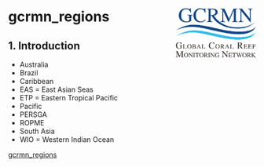 # gcrmn_regions <img src='figs/logo_gcrmn.png' align="right" height="100" />

## 1. Introduction

* Australia
* Brazil
* Caribbean
* EAS = East Asian Seas
* ETP = Eastern Tropical Pacific
* Pacific
* PERSGA
* ROPME
* South Asia
* WIO = Western Indian Ocean

[gcrmn_regions]("figs/map_regions.png")